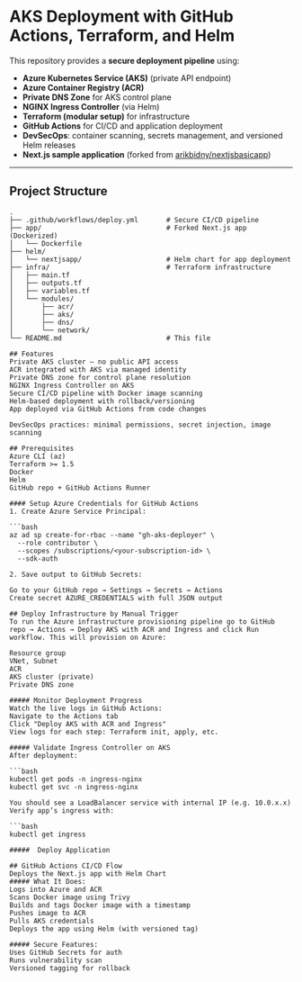 # AKS Deployment with GitHub Actions, Terraform, and Helm

This repository provides a **secure deployment pipeline** using:

- **Azure Kubernetes Service (AKS)** (private API endpoint)
- **Azure Container Registry (ACR)**
- **Private DNS Zone** for AKS control plane
- **NGINX Ingress Controller** (via Helm)
- **Terraform (modular setup)** for infrastructure
- **GitHub Actions** for CI/CD and application deployment
- **DevSecOps**: container scanning, secrets management, and versioned Helm releases
- **Next.js sample application** (forked from [arikbidny/nextjsbasicapp](https://github.com/arikbidny/nextjsbasicapp))

---

## Project Structure

```plaintext
.
├── .github/workflows/deploy.yml       # Secure CI/CD pipeline
├── app/                               # Forked Next.js app (Dockerized)
│   └── Dockerfile
├── helm/
│   └── nextjsapp/                     # Helm chart for app deployment
├── infra/                             # Terraform infrastructure
│   ├── main.tf
│   ├── outputs.tf
│   ├── variables.tf
│   └── modules/
│       ├── acr/
│       ├── aks/
│       ├── dns/
│       └── network/
└── README.md                          # This file

## Features
Private AKS cluster — no public API access
ACR integrated with AKS via managed identity
Private DNS zone for control plane resolution
NGINX Ingress Controller on AKS
Secure CI/CD pipeline with Docker image scanning
Helm-based deployment with rollback/versioning
App deployed via GitHub Actions from code changes

DevSecOps practices: minimal permissions, secret injection, image scanning

## Prerequisites
Azure CLI (az)
Terraform >= 1.5
Docker
Helm
GitHub repo + GitHub Actions Runner

#### Setup Azure Credentials for GitHub Actions
1. Create Azure Service Principal:

```bash
az ad sp create-for-rbac --name "gh-aks-deployer" \
  --role contributor \
  --scopes /subscriptions/<your-subscription-id> \
  --sdk-auth

2. Save output to GitHub Secrets:

Go to your GitHub repo → Settings → Secrets → Actions
Create secret AZURE_CREDENTIALS with full JSON output

## Deploy Infrastructure by Manual Trigger
To run the Azure infrastructure provisioning pipeline go to GitHub repo → Actions → Deploy AKS with ACR and Ingress and click Run workflow. This will provision on Azure:

Resource group
VNet, Subnet
ACR
AKS cluster (private)
Private DNS zone

##### Monitor Deployment Progress
Watch the live logs in GitHub Actions:
Navigate to the Actions tab
Click "Deploy AKS with ACR and Ingress"
View logs for each step: Terraform init, apply, etc.

##### Validate Ingress Controller on AKS
After deployment:

```bash
kubectl get pods -n ingress-nginx
kubectl get svc -n ingress-nginx

You should see a LoadBalancer service with internal IP (e.g. 10.0.x.x)
Verify app’s ingress with:

```bash
kubectl get ingress

#####  Deploy Application 

## GitHub Actions CI/CD Flow
Deploys the Next.js app with Helm Chart
##### What It Does:
Logs into Azure and ACR
Scans Docker image using Trivy
Builds and tags Docker image with a timestamp
Pushes image to ACR
Pulls AKS credentials
Deploys the app using Helm (with versioned tag)

##### Secure Features:
Uses GitHub Secrets for auth
Runs vulnerability scan
Versioned tagging for rollback


